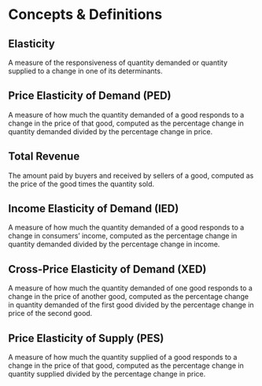 # Concepts & Definitions

## Elasticity

A measure of the responsiveness of quantity demanded or quantity supplied to a change in one of its determinants.

## Price Elasticity of Demand (PED)

A measure of how much the quantity demanded of a good responds to a change in the price of that good, computed as the percentage change in quantity demanded divided by the percentage change in price.

## Total Revenue

The amount paid by buyers and received by sellers of a good, computed as the price of the good times the quantity sold.

## Income Elasticity of Demand (IED)

A measure of how much the quantity demanded of a good responds to a change in consumers’ income, computed as the percentage change in quantity demanded divided by the percentage change in income.

## Cross-Price Elasticity of Demand (XED)

A measure of how much the quantity demanded of one good responds to a change in the price of another good, computed as the percentage change in quantity demanded of the first good divided by the percentage change in price of the second good.

## Price Elasticity of Supply (PES)

A measure of how much the quantity supplied of a good responds to a change in the price of that good, computed as the percentage change in quantity supplied divided by the percentage change in price.